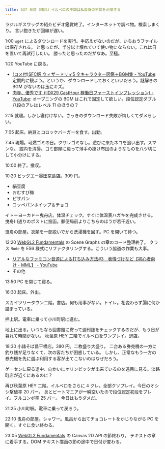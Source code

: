 ```yaml
---
title: 537 日目（晴れ）イルベロの不調は私自身の不調を示唆する
---
```


ラジルギスワッグの紹介ビデオ鑑賞終了。インターネットで調べ物。検索しまくり。
言い飽きたが回線が遅い。

1:00 `wget` によるダウンロードを実行。手応えがないのだが、いちおうファイルは保存される。
と思ったが、半分以上壊れていて使い物にならない。これは日を置いて再試行したい。
勝ったと思ったのだがなあ。至極。

1:20 YouTube に戻る。

* [(コメ付)SFC版 ウィザードリィ5 全キャラクター図鑑＋BGM集 - YouTube](https://www.youtube.com/watch?v=RWgW1Smqgko):
  定期的に観よう。というか、ダウンロードしておくといいだろう。謎解きの BGM がないのは玉にキズ。
* [肉寺、優秀です (IIDX29 CastHour 稼働日ファーストインプレッション) - YouTube](https://www.youtube.com/watch?v=IsYINqvmsj8):
  オープニングの BGM はこれで固定して欲しい。段位認定ダブル八段のアレはレベル 11 のほうの？

2:15 就寝。しかし寝付けない。さっきのダウンロード失敗が悔しくてダメらしい。

7:05 起床。納豆とコロッケバーガーを食す。出勤。

7:45 現場。可燃ゴミの日。クサレゴミなし。遊びに来たネコを追い出す。スマンな。
館内を清掃。ゴミ部屋に戻って薄手の掛け布団のようなものを八ツ切にして小分けにする。

10:00 終了。撤収。

10:20 ビッグエー墨田京島店。309 円。

* 絹豆腐
* おむすび梅
* ピザパン
* コッペパンホイップ＆チョコ

イトーヨーカドー曳舟店。体温チェック。すぐに体温表ハガキを完成させる。
曳舟川通りのポストに投函。郵便局前よりこちらのほうが若干近い。

曳舟の部屋。衣類を一部脱いでから洗濯機を回す。PC を開いて待つ。

12:20 [WebGL2 Fundamentals] の Scene Graphs の章のコード整理終了。
クラス `Node` を ES6 様式にリファクタリングする。こういう脇道の作業も大事。

* [リアルなファミコン音源による打ち込み方法&#x23;3　表情づけなど【初心者向け・MML】 - YouTube](https://www.youtube.com/watch?v=KgC1bMeEFhI)
* その他

13:50 PC を閉じて寝る。

16:30 起床。外出。

スカイツリータウン二階。書店。何も用事がない。トイレ。相変わらず腸に何か詰まっている。

押上駅。電車に乗って小川町駅に進む。

地上に出る。いつもなら図書館に寄って週刊誌をチェックするのだが、もう日が暮れて時間がない。
秋葉原 HEY 二階でイルベロをワンプレイ。退店。

18:30 小諸そば昌平橋店。380 円。二枚盛り大盛り。
二台ある券売機の一方に釣り銭が足りなくて、次の客たちが困惑している。
しかし、正常なもう一方の券売機を先に選ぶ利用する客が出てこないのはなぜだろう。

ゲーセンに戻る途中、向かいにオリンピックが出来ているのを遠目に見る。淡路町店が近くにあるのに？

再び秋葉原 HEY 二階。イルベロをさらに 4 クレ。全部クソプレイ。今日のオシシ撃破率 20 パー。
あとビートマニアが一瞬空いたので段位認定初段をプレイ。フルコンボ率 25 パー。
今日はもうダメだ。

21:25 小川町駅。電車に乗って戻ろう。

22:10 曳舟の部屋。シャワー。風呂から出てチョコレートをかじりながら PC を開く。すぐに食い終わる。

23:05 [WebGL2 Fundamentals] の Canvas 2D API の節終わり。
テキストの章に着手する。DOM テキスト描画の節の途中で日付が変わる。

[WebGL2 Fundamentals]: https://webgl2fundamentals.org
